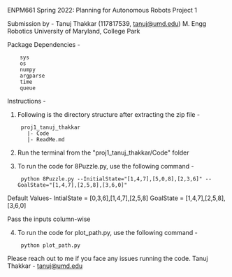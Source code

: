 
ENPM661 Spring 2022: Planning for Autonomous Robots
Project 1

Submission by - 
Tanuj Thakkar (117817539, tanuj@umd.edu)
M. Engg Robotics
University of Maryland, College Park


Package Dependencies -
        
        sys
        os
        numpy
        argparse
        time
        queue


Instructions -

1. Following is the directory structure after extracting the zip file -

        proj1_tanuj_thakkar
          |- Code
          |- ReadMe.md

2. Run the terminal from the "proj1_tanuj_thakkar/Code" folder

3. To run the code for 8Puzzle.py, use the following command -
    
        python 8Puzzle.py --InitialState="[1,4,7],[5,0,8],[2,3,6]" --GoalState="[1,4,7],[2,5,8],[3,6,0]"

Default Values-
IntialState = [0,3,6],[1,4,7],[2,5,8]
GoalState = [1,4,7],[2,5,8],[3,6,0]

Pass the inputs column-wise

4. To run the code for plot_path.py, use the following command -

        python plot_path.py


Please reach out to me if you face any issues running the code.
Tanuj Thakkar - tanuj@umd.edu
